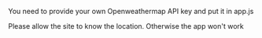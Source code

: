 You need to provide your own Openweathermap API key and put it in app.js

Please allow the site to know the location. Otherwise the app won't work
